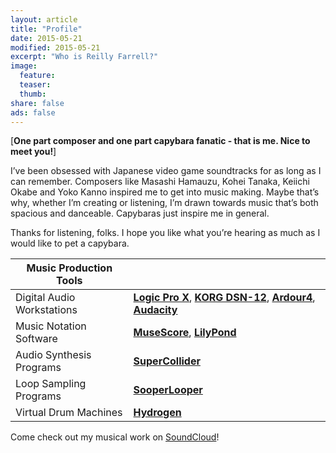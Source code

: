 ```yaml
---
layout: article
title: "Profile"
date: 2015-05-21
modified: 2015-05-21
excerpt: "Who is Reilly Farrell?"
image:
  feature: 
  teaser: 
  thumb:
share: false
ads: false
---
```


[**One part composer and one part capybara fanatic - that is me. Nice to meet you!**]

I’ve been obsessed with Japanese video game soundtracks for as long as I can remember. Composers like Masashi Hamauzu, Kohei Tanaka, Keiichi Okabe and Yoko Kanno inspired me to get into music making. Maybe that’s why, whether I’m creating or listening, I’m drawn towards music that’s both spacious and danceable. Capybaras just inspire me in general.

Thanks for listening, folks. I hope you like what you’re hearing as much as I would like to pet a capybara.

| Music Production Tools |                                         |
|-----------------------------------------------------|:----------------------------------------|
| Digital Audio Workstations | [**Logic Pro X**](http://www.apple.com/logic-pro/), [**KORG DSN-12**](http://www.korg.com/us/products/synthesizers/korg_dsn12/), [**Ardour4**](http://ardour.org), [**Audacity**](http://web.audacityteam.org/about/) |
| Music Notation Software | [**MuseScore**](https://musescore.org), [**LilyPond**](http://lilypond.org/) |
| Audio Synthesis Programs | [**SuperCollider**](http://supercollider.github.io) |
| Loop Sampling Programs | [**SooperLooper**](http://essej.net/sooperlooper/) |
| Virtual Drum Machines | [**Hydrogen**](http://www.hydrogen-music.org/hcms/) |


Come check out my musical work on [SoundCloud](https://soundcloud.com/reillyfarrell/tracks)!
